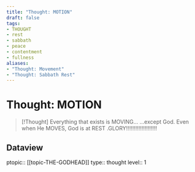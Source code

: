 ```yaml
---
title: "Thought: MOTION"
draft: false
tags:
- THOUGHT
- rest
- sabbath
- peace
- contentment
- fullness
aliases:
- "Thought: Movement"
- "Thought: Sabbath Rest"
---
```

# Thought: MOTION
> [!Thought]
> Everything that exists is MOVING…
>…except God. Even when He MOVES, God is at REST
>.GLORY!!!!!!!!!!!!!!!!!!!!

## Dataview
ptopic:: [[topic-THE-GODHEAD]]
type:: thought
level:: 1
